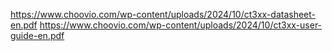 https://www.choovio.com/wp-content/uploads/2024/10/ct3xx-datasheet-en.pdf
https://www.choovio.com/wp-content/uploads/2024/10/ct3xx-user-guide-en.pdf
